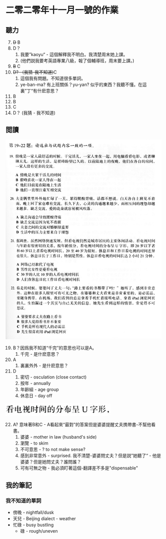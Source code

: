 # 二零二零年十一月一號的作業

## 聽力

7. ~~D~~ B
8. D？
   1. 我要”kaoyu“ - 這個解釋我不明白。我清楚周末她上課。
   2. (他們説我要考英語專業八級，報了個輔導班，周末要上課。)
9. ~~B~~ C
10. ~~D? （我猜-我不知道)~~C
    1.  這個我有問題。不知道很多單詞。
    2.  ye-ban-ma? 有上班關係？yu-yan? 似乎的東西？我聽不懂。在這裏”丁“有什麽意思？
11. B
12. B
13. C
14. D？ (我猜 - 我不知道)

## 閲讀

![](resources/19-22.jpg)

19. B？因爲我不知道“千完”的意思也可以是A。
    1.  千完 - 是什麽意思？
20. A
    1.  裏裏外外 - 是什麽意思？
21. D
    1.  密切 - osculation (close contact)
    2.  按年 - annually
    3.  年齡組 - age group
    4.  休息日 - day off

![我不知道的句子](resources/2020-11-01-18-15-54.png)

22. A? 意味著B和C - A看起來“最對”的答案但是婆婆提醒丈夫携帶書-不幫他看書。
    1.  婆婆 - mother in law (husband's side)
    2.  瀏覽 - to skim
    3.  不可意思 - ? to not make sense?
    4.  感到非常意外 - surprised. 我不清楚-婆婆問丈夫？但是説”她聽了“ - 他是婆婆？但是她問丈夫？誰問誰？
    5.  可有可無之物 - 我必須盯著這個-翻譯差不多是"dispensable"

## 我的筆記

### 我不知道的單詞

- 傍晚 - nightfall/dusk
- 天兒 - Beijing dialect - weather
- 忙碌 - busy bustling
  - 碌 - rough/uneven
